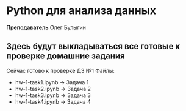 # Python для анализа данных
**Преподаватель** Олег Булыгин

## Здесь будут выкладываться все готовые к проверке домашние задания

Сейчас готово к проверке ДЗ №1
Файлы:
 - hw-1-task1.ipynb -> Задача 1
 - hw-1-task2.ipynb -> Задача 2
 - hw-1-task3.ipynb -> Задача 3
 - hw-1-task4.ipynb -> Задача 4
